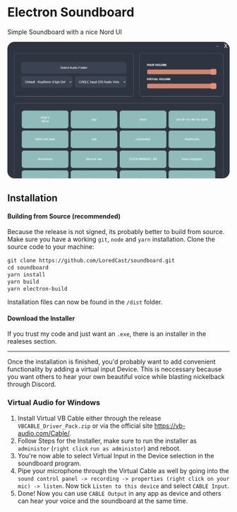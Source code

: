 # Electron Soundboard

Simple Soundboard with a nice Nord UI

![Image](./img/ui.png)

## Installation

#### Building from Source (recommended)
Because the release is not signed, its probably better to build from source.
Make sure you have a working `git`, `node` and `yarn` installation.
Clone the source code to your machine: 

```
git clone https://github.com/LoredCast/soundboard.git
cd soundboard
yarn install
yarn build
yarn electron-build
```

Installation files can now be found in the `/dist` folder.

#### Download the Installer
If you trust my code and just want an `.exe`, there is an installer in the realeses section.

---

Once the installation is finished, you'd probably want to add convenient functionality by adding a virtual input Device.
This is neccessary because you want others to hear your own beautiful voice while blasting nickelback through Discord.

### Virtual Audio for Windows
1. Install Virtual VB Cable either through the release `VBCABLE_Driver_Pack.zip` or via the official site https://vb-audio.com/Cable/.
2. Follow Steps for the Installer, make sure to run the installer as `administor` (`right click` `run as administor`) and reboot.
3. You're now able to select Virtual Input in the Device selection in the soundboard program.
4. Pipe your microphone through the Virtual Cable as well by going into the `sound control panel -> recording -> properties (right click on your mic) -> listen`. Now tick `Listen to this device` and select `CABLE Input`.
5. Done! Now you can use `CABLE Output` in any app as device and others can hear your voice and the soundboard at the same time.

